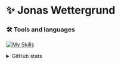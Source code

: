 # ✨ Jonas Wettergrund



### 🛠 Tools and languages
 
 [![My Skills](https://skillicons.dev/icons?i=cs,dotnet,js,react,html,css,mysql,git&perline=4)](https://skillicons.dev)
 


<details>
  <summary>GitHub stats</summary>
 <img src="profile-3d-contrib/profile-green-animate.svg" />
</details>
 

<!--
**wettergrund/wettergrund** is a ✨ _special_ ✨ repository because its `README.md` (this file) appears on your GitHub profile.

Here are some ideas to get you started:

- 🔭 I’m currently working on ...
- 🌱 I’m currently learning ...
- 👯 I’m looking to collaborate on ...
- 🤔 I’m looking for help with ...
- 💬 Ask me about ...
- 📫 How to reach me: ...
- 😄 Pronouns: ...
- ⚡ Fun fact: ...
-->
